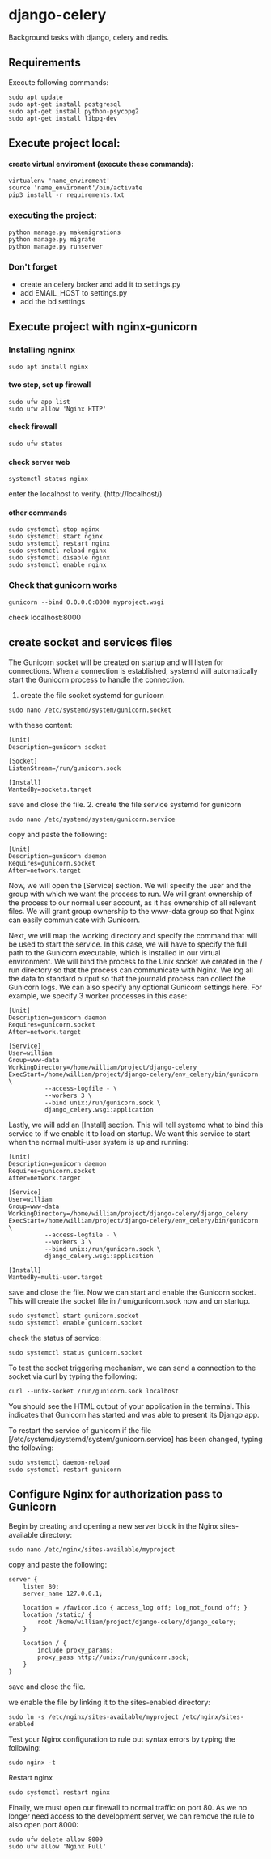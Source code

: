 # django-celery
Background tasks with django, celery and redis.
 
## Requirements
Execute following commands:
```
sudo apt update
sudo apt-get install postgresql
sudo apt-get install python-psycopg2
sudo apt-get install libpq-dev
```
## Execute project local:

#### create virtual enviroment (execute these commands):
```
virtualenv 'name_enviroment'
source 'name_enviroment'/bin/activate
pip3 install -r requirements.txt
```
### executing the project:
```
python manage.py makemigrations
python manage.py migrate
python manage.py runserver
```
### Don't forget 
- create an celery broker and add it to settings.py
- add EMAIL_HOST to settings.py
- add the bd settings

## Execute project with nginx-gunicorn

### Installing ngninx
```
sudo apt install nginx
```
#### two step, set up firewall
```
sudo ufw app list
sudo ufw allow 'Nginx HTTP'
```
#### check firewall
```
sudo ufw status
```
#### check server web
```
systemctl status nginx
```
enter the localhost to verify. (http://localhost/)

#### other commands
```
sudo systemctl stop nginx
sudo systemctl start nginx
sudo systemctl restart nginx 
sudo systemctl reload nginx
sudo systemctl disable nginx
sudo systemctl enable nginx
```

### Check that gunicorn works
```
gunicorn --bind 0.0.0.0:8000 myproject.wsgi
```
check localhost:8000

## create socket and services files
The Gunicorn socket will be created on startup and will listen for connections. When a connection is established, systemd will automatically start the Gunicorn process to handle the connection.

1. create the file socket systemd for gunicorn
```
sudo nano /etc/systemd/system/gunicorn.socket
```
with these content:
```
[Unit]
Description=gunicorn socket

[Socket]
ListenStream=/run/gunicorn.sock

[Install]
WantedBy=sockets.target
```
save and close the file.
2. create the file service systemd for gunicorn

```
sudo nano /etc/systemd/system/gunicorn.service
```
copy and paste the following:
```
[Unit]
Description=gunicorn daemon
Requires=gunicorn.socket
After=network.target
```
Now, we will open the [Service] section. We will specify the user and the group with which we want the process to run. We will grant ownership of the process to our normal user account, as it has ownership of all relevant files. We will grant group ownership to the www-data group so that Nginx can easily communicate with Gunicorn.

Next, we will map the working directory and specify the command that will be used to start the service. In this case, we will have to specify the full path to the Gunicorn executable, which is installed in our virtual environment. We will bind the process to the Unix socket we created in the / run directory so that the process can communicate with Nginx. We log all the data to standard output so that the journald process can collect the Gunicorn logs. We can also specify any optional Gunicorn settings here. For example, we specify 3 worker processes in this case:

```
[Unit]
Description=gunicorn daemon
Requires=gunicorn.socket
After=network.target

[Service]
User=william
Group=www-data
WorkingDirectory=/home/william/project/django-celery
ExecStart=/home/william/project/django-celery/env_celery/bin/gunicorn \
          --access-logfile - \
          --workers 3 \
          --bind unix:/run/gunicorn.sock \
          django_celery.wsgi:application
```
Lastly, we will add an [Install] section. This will tell systemd what to bind this service to if we enable it to load on startup. We want this service to start when the normal multi-user system is up and running:
```
[Unit]
Description=gunicorn daemon
Requires=gunicorn.socket
After=network.target

[Service]
User=william
Group=www-data
WorkingDirectory=/home/william/project/django-celery/django_celery
ExecStart=/home/william/project/django-celery/env_celery/bin/gunicorn \
          --access-logfile - \
          --workers 3 \
          --bind unix:/run/gunicorn.sock \
          django_celery.wsgi:application

[Install]
WantedBy=multi-user.target
```
save and close the file.
Now we can start and enable the Gunicorn socket. This will create the socket file in /run/gunicorn.sock now and on startup.
```
sudo systemctl start gunicorn.socket
sudo systemctl enable gunicorn.socket
```
check the status of service:
```
sudo systemctl status gunicorn.socket
```
To test the socket triggering mechanism, we can send a connection to the socket via curl by typing the following:
```
curl --unix-socket /run/gunicorn.sock localhost
```
You should see the HTML output of your application in the terminal. This indicates that Gunicorn has started and was able to present its Django app.

To restart the service of gunicorn if the file [/etc/systemd/systemd/system/gunicorn.service] has been changed, typing the following:
```
sudo systemctl daemon-reload
sudo systemctl restart gunicorn
```

## Configure Nginx for authorization pass to Gunicorn
Begin by creating and opening a new server block in the Nginx sites-available directory:
```
sudo nano /etc/nginx/sites-available/myproject
```
copy and paste the following:
```
server {
    listen 80;
    server_name 127.0.0.1;

    location = /favicon.ico { access_log off; log_not_found off; }
    location /static/ {
        root /home/william/project/django-celery/django_celery;
    }

    location / {
        include proxy_params;
        proxy_pass http://unix:/run/gunicorn.sock;
    }
}
```
save and close the file.

we enable the file by linking it to the sites-enabled directory:
```
sudo ln -s /etc/nginx/sites-available/myproject /etc/nginx/sites-enabled
```
Test your Nginx configuration to rule out syntax errors by typing the following:
```
sudo nginx -t
```
Restart nginx
```
sudo systemctl restart nginx
```
Finally, we must open our firewall to normal traffic on port 80. As we no longer need access to the development server, we can remove the rule to also open port 8000:
```
sudo ufw delete allow 8000
sudo ufw allow 'Nginx Full'
```

